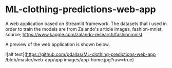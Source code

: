 # ML-clothing-predictions-web-app
A web application based on Streamlit framework. The datasets that i used in order to train the models are from Zalando's article images, fashion-mnist, source; https://www.kaggle.com/zalando-research/fashionmnist

A preview of the web application is shown below.

![alt text](https://github.com/pdallas/ML-clothing-predictions-web-app
/blob/master/web-app/app images/app-home.jpg?raw=true)
